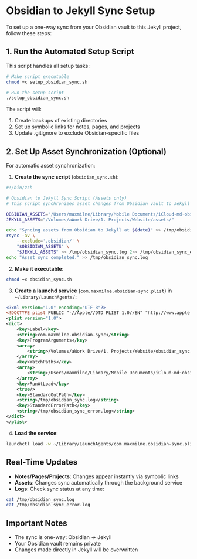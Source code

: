 # Obsidian to Jekyll Sync Setup

To set up a one-way sync from your Obsidian vault to this Jekyll project, follow these steps:

## 1. Run the Automated Setup Script

This script handles all setup tasks:

```zsh
# Make script executable
chmod +x setup_obsidian_sync.sh

# Run the setup script
./setup_obsidian_sync.sh
```

The script will:
1. Create backups of existing directories
2. Set up symbolic links for notes, pages, and projects
3. Update .gitignore to exclude Obsidian-specific files

## 2. Set Up Asset Synchronization (Optional)

For automatic asset synchronization:

1. **Create the sync script** (`obsidian_sync.sh`):
```zsh
#!/bin/zsh

# Obsidian to Jekyll Sync Script (Assets only)
# This script synchronizes asset changes from Obsidian vault to Jekyll project

OBSIDIAN_ASSETS="/Users/maxmilne/Library/Mobile Documents/iCloud~md~obsidian/Documents/aVault/Website/assets/"
JEKYLL_ASSETS="/Volumes/aWork Drive/1. Projects/Website/assets/"

echo "Syncing assets from Obsidian to Jekyll at $(date)" >> /tmp/obsidian_sync.log
rsync -av \
    --exclude='.obsidian/' \
    "$OBSIDIAN_ASSETS" \
    "$JEKYLL_ASSETS" >> /tmp/obsidian_sync.log 2>> /tmp/obsidian_sync_error.log
echo "Asset sync completed." >> /tmp/obsidian_sync.log
```

2. **Make it executable**:
```zsh
chmod +x obsidian_sync.sh
```

3. **Create a launchd service** (`com.maxmilne.obsidian-sync.plist`) in `~/Library/LaunchAgents/`:
```xml
<?xml version="1.0" encoding="UTF-8"?>
<!DOCTYPE plist PUBLIC "-//Apple//DTD PLIST 1.0//EN" "http://www.apple.com/DTDs/PropertyList-1.0.dtd">
<plist version="1.0">
<dict>
    <key>Label</key>
    <string>com.maxmilne.obsidian-sync</string>
    <key>ProgramArguments</key>
    <array>
        <string>/Volumes/aWork Drive/1. Projects/Website/obsidian_sync.sh</string>
    </array>
    <key>WatchPaths</key>
    <array>
        <string>/Users/maxmilne/Library/Mobile Documents/iCloud~md~obsidian/Documents/aVault/Website</string>
    </array>
    <key>RunAtLoad</key>
    <true/>
    <key>StandardOutPath</key>
    <string>/tmp/obsidian_sync.log</string>
    <key>StandardErrorPath</key>
    <string>/tmp/obsidian_sync_error.log</string>
</dict>
</plist>
```

4. **Load the service**:
```zsh
launchctl load -w ~/Library/LaunchAgents/com.maxmilne.obsidian-sync.plist
```

## Real-Time Updates

- **Notes/Pages/Projects**: Changes appear instantly via symbolic links
- **Assets**: Changes sync automatically through the background service
- **Logs**: Check sync status at any time:
```zsh
cat /tmp/obsidian_sync.log
cat /tmp/obsidian_sync_error.log
```

## Important Notes
- The sync is one-way: Obsidian → Jekyll
- Your Obsidian vault remains private
- Changes made directly in Jekyll will be overwritten